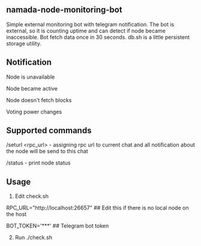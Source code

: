## namada-node-monitoring-bot 
Simple external monitoring bot with telegram notification. The bot is external, so it is counting uptime and can detect if node became inaccessible. Bot fetch data once in 30 seconds.
db.sh is a little persistent storage utility.

## Notification
Node is unavailable

Node became active

Node doesn't fetch blocks

Voting power changes

## Supported commands
/seturl <rpc_url> - assigning rpc url to current chat and all notification about the node will be send to this chat

/status - print node status

## Usage
1. Edit check.sh

RPC_URL="http://localhost:26657" ## Edit this if there is no local node on the host

BOT_TOKEN='***' ## Telegram bot token

2. Run ./check.sh
